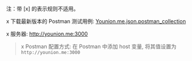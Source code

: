 注：带 [x] 的表示规则不适用。

x 下载最新版本的 Postman 测试用例: [Younion.me.json.postman_collection](ref/Younion.me.json.postman_collection)

x 服务器: http://younion.me:3000

> x Postman 配置方式: 在 Postman 中添加 host 变量, 将其值设置为 `http://younion.me:3000`
